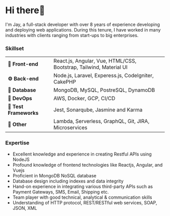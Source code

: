 <h1>Hi there👋</h1>

<p>I'm Jay, a full-stack developer with over 8 years of experience developing and deploying web applications. During this tenure, I have worked in many industries with clients ranging from start-ups to big enterprises.</p>

<h3>Skillset</h3>
<table>
 
  <tbody>
    <tr>
      <td><b>🎨 Front-end</b></td>
      <td>React.js, Angular, Vue, HTML/CSS, Bootstrap, Tailwind, Material UI</td>    
    </tr>
     <tr>
      <td><b>⚙️ Back-end</b></td>
      <td>Node.js, Laravel, Experess.js, CodeIgniter, CakePHP</td>    
    </tr>
     <tr>
      <td><b>🎲 Database</b></td>
      <td>MongoDB, MySQL, PostreSQL, DynamoDB</td>    
    </tr>
     <tr>
      <td><b>🚀 DevOps</b></td>
      <td>AWS, Docker, GCP, CI/CD</td>    
    </tr>
    <tr>
      <td><b>🥽 Test Frameworks</b></td>
      <td>Jest, Sonarqube, Jasmine and Karma </td>    
    </tr>
    <tr>
      <td><b>🖖 Other</b></td>
      <td>Lambda, Serverless, GraphQL, Git, JIRA, Microservices</td>    
    </tr>
	 
  </tbody>
</table>

<h3>Expertise</h3>
<ul>
  <li>Excellent knowledge and experience in creating Restful APIs using NodeJS</li>
  <li>Profound knowledge of frontend technologies like Reactjs, Angular, and Vuejs</li>
  <li>Proficient in MongoDB NoSQL database</li>
  <li>Database design including indexes and data integrity</li>
  <li>Hand-on experience in integrating various third-party APIs such as Payment Gateways, SMS, Email, Shipping etc.</li>
  <li>Team player with good technical, analytical & communication skills</li>
  <li>Understanding of HTTP protocol, REST/RESTful web services, SOAP, JSON, XML</li>
</ul>

